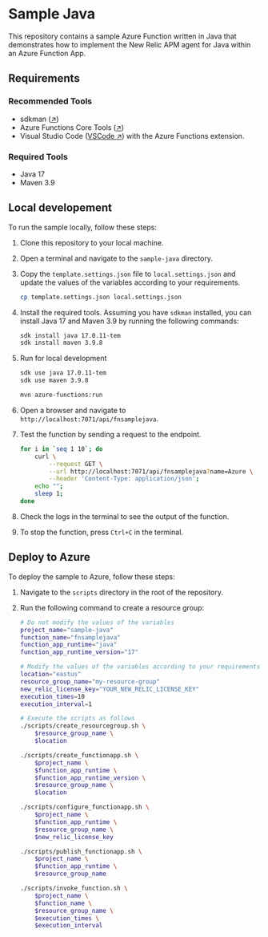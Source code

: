 # Sample Java

This repository contains a sample Azure Function written in Java that
demonstrates how to implement the New Relic APM agent for Java within an Azure
Function App.

## Requirements

### Recommended Tools

* sdkman ([↗][href:sdkman])
* Azure Functions Core Tools ([↗][href:azfct])
* Visual Studio Code ([VSCode ↗][href:vscode]) with the Azure Functions
  extension.

### Required Tools

* Java 17
* Maven 3.9

## Local developement

To run the sample locally, follow these steps:

1. Clone this repository to your local machine.

2. Open a terminal and navigate to the `sample-java` directory.

3. Copy the `template.settings.json` file to `local.settings.json` and update
    the values of the variables according to your requirements.

   ```bash
   cp template.settings.json local.settings.json
   ```

3. Install the required tools. Assuming you have `sdkman` installed, you can
    install Java 17 and Maven 3.9 by running the following commands:

   ```bash
   sdk install java 17.0.11-tem
   sdk install maven 3.9.8
   ```

4. Run for local development

   ```bash
   sdk use java 17.0.11-tem
   sdk use maven 3.9.8

   mvn azure-functions:run
   ```

5. Open a browser and navigate to `http://localhost:7071/api/fnsamplejava`.

6. Test the function by sending a request to the endpoint.

   ```bash
   for i in `seq 1 10`; do
       curl \
           --request GET \
           --url http://localhost:7071/api/fnsamplejava?name=Azure \
           --header 'Content-Type: application/json';
       echo "";
       sleep 1;
   done
   ```

7. Check the logs in the terminal to see the output of the function.

8. To stop the function, press `Ctrl+C` in the terminal.

## Deploy to Azure

To deploy the sample to Azure, follow these steps:

1. Navigate to the `scripts` directory in the root of the repository.

2. Run the following command to create a resource group:

   ```bash
   # Do not modify the values of the variables
   project_name="sample-java"
   function_name="fnsamplejava"
   function_app_runtime="java"
   function_app_runtime_version="17"

   # Modify the values of the variables according to your requirements
   location="eastus"
   resource_group_name="my-resource-group"
   new_relic_license_key="YOUR_NEW_RELIC_LICENSE_KEY"
   execution_times=10
   execution_interval=1

   # Execute the scripts as follows
   ./scripts/create_resourcegroup.sh \
       $resource_group_name \
       $location

   ./scripts/create_functionapp.sh \
       $project_name \
       $function_app_runtime \
       $function_app_runtime_version \
       $resource_group_name \
       $location

   ./scripts/configure_functionapp.sh \
       $project_name \
       $function_app_runtime \
       $resource_group_name \
       $new_relic_license_key

   ./scripts/publish_functionapp.sh \
       $project_name \
       $function_app_runtime \
       $resource_group_name

   ./scripts/invoke_function.sh \
       $project_name \
       $function_name \
       $resource_group_name \
       $execution_times \
       $execution_interval
   ```

[href:sdkman]: https://sdkman.io/
[href:azfct]: https://github.com/Azure/azure-functions-core-tools
[href:vscode]: https://code.visualstudio.com
